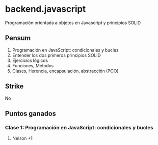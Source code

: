 # backend.javascript
Programación orientada a objetos en Javascript y principios SOLID

## Pensum
1. Programación en JavaScript: condicionales y bucles
2. Entender los dos primeros principios SOLID
3. Ejercicios lógicos
4. Funciones, Métodos
5. Clases, Herencia, encapsulación, abstracción (POO)

## Strike
No

## Puntos ganados
### Clase 1: Programación en JavaScript: condicionales y bucles
1. Nelson +1